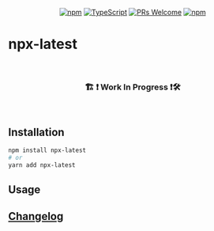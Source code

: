 <!-- <img src=".logo.png" alt=npx-latest/><br/> -->

<div align="center">

[![npm](https://img.shields.io/npm/v/npx-latest)](https://www.npmjs.com/package/npx-latest)
[![TypeScript](https://badgen.net/npm/types/env-var)](http://www.typescriptlang.org/)
[![PRs Welcome](https://img.shields.io/badge/PRs-welcome-brightgreen.svg?style=flat-square)](http://makeapullrequest.com)
[![npm](https://img.shields.io/npm/dw/npx-latest)](https://www.npmjs.com/package/npx-latest)
</div>

# npx-latest

<!-- descriptionHere -->

<br/>

<div align="center">
  <h3> 🏗 ❗ Work In Progress ❗🛠 </h3>
</div>

<br/>

## Installation
```bash
npm install npx-latest
# or
yarn add npx-latest
```

## Usage

## [Changelog](CHANGELOG.md)